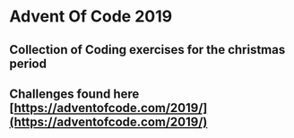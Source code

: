 # Advent Of Code 2019
## Collection of Coding exercises for the christmas period
## Challenges found here [https://adventofcode.com/2019/](https://adventofcode.com/2019/)